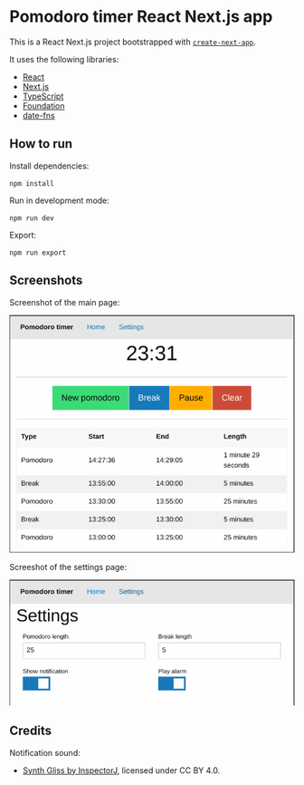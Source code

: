 # Pomodoro timer React Next.js app

This is a React Next.js project bootstrapped with
[`create-next-app`](https://github.com/vercel/next.js/tree/canary/packages/create-next-app).

It uses the following libraries:

* [React](https://reactjs.org/)
* [Next.js](https://nextjs.org/)
* [TypeScript](https://www.typescriptlang.org/)
* [Foundation](https://get.foundation/)
* [date-fns](https://date-fns.org/)

## How to run

Install dependencies:

```
npm install
```

Run in development mode:

```
npm run dev
```

Export:

```
npm run export
```

## Screenshots

Screenshot of the main page:

![Main page](./screenshots/screenshot1.png)

Screeshot of the settings page:

![Settings page](./screenshots/screenshot2.png)

## Credits

Notification sound:

* [Synth Gliss by InspectorJ](https://freesound.org/people/InspectorJ/sounds/370195/),
  licensed under CC BY 4.0.
